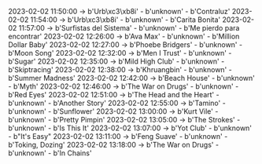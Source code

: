 2023-02-02 11:50:00 -> b'Urb\xc3\xb8i' - b'unknown' - b'Contraluz'
2023-02-02 11:54:00 -> b'Urb\xc3\xb8i' - b'unknown' - b'Carita Bonita'
2023-02-02 11:57:00 -> b'Surfistas del Sistema' - b'unknown' - b'Me pierdo para encontrar'
2023-02-02 12:26:00 -> b'Ava Max' - b'unknown' - b'Million Dollar Baby'
2023-02-02 12:27:00 -> b'Phoebe Bridgers' - b'unknown' - b'Moon Song'
2023-02-02 12:32:00 -> b'Men I Trust' - b'unknown' - b'Sugar'
2023-02-02 12:35:00 -> b'Mild High Club' - b'unknown' - b'Skiptracing'
2023-02-02 12:38:00 -> b'Khruangbin' - b'unknown' - b'Summer Madness'
2023-02-02 12:42:00 -> b'Beach House' - b'unknown' - b'Myth'
2023-02-02 12:46:00 -> b'The War on Drugs' - b'unknown' - b'Red Eyes'
2023-02-02 12:51:00 -> b'The Head and the Heart' - b'unknown' - b'Another Story'
2023-02-02 12:55:00 -> b'Tamino' - b'unknown' - b'Sunflower'
2023-02-02 13:00:00 -> b'Kurt Vile' - b'unknown' - b'Pretty Pimpin'
2023-02-02 13:05:00 -> b'The Strokes' - b'unknown' - b'Is This It'
2023-02-02 13:07:00 -> b'Yot Club' - b'unknown' - b"It's Easy"
2023-02-02 13:11:00 -> b'Feng Suave' - b'unknown' - b'Toking, Dozing'
2023-02-02 13:18:00 -> b'The War on Drugs' - b'unknown' - b'In Chains'
